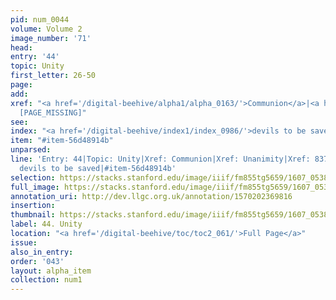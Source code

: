 ```yaml
---
pid: num_0044
volume: Volume 2
image_number: '71'
head:
entry: '44'
topic: Unity
first_letter: 26-50
page:
add:
xref: "<a href='/digital-beehive/alpha1/alpha_0163/'>Communion</a>|<a href='/digital-beehive/alpha5/alpha_1004/'>Unanimity</a>|837
  [PAGE_MISSING]"
see:
index: "<a href='/digital-beehive/index1/index_0986/'>devils to be saved</a>"
item: "#item-56d48914b"
unparsed:
line: 'Entry: 44|Topic: Unity|Xref: Communion|Xref: Unanimity|Xref: 837 [PAGE_MISSING]|Index:
  devils to be saved|#item-56d48914b'
selection: https://stacks.stanford.edu/image/iiif/fm855tg5659/1607_0538/241,1847,3134,584/full/0/default.jpg
full_image: https://stacks.stanford.edu/image/iiif/fm855tg5659/1607_0538/full/full/0/default.jpg
annotation_uri: http://dev.llgc.org.uk/annotation/1570202369816
insertion:
thumbnail: https://stacks.stanford.edu/image/iiif/fm855tg5659/1607_0538/241,1847,600,180/250,/0/default.jpg
label: 44. Unity
location: "<a href='/digital-beehive/toc/toc2_061/'>Full Page</a>"
issue:
also_in_entry:
order: '043'
layout: alpha_item
collection: num1
---
```

